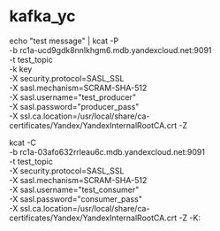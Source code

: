 # kafka_yc

echo "test message" | kcat -P \
    -b rc1a-ucd9gdk8nnlkhgm6.mdb.yandexcloud.net:9091 \
    -t test_topic \
    -k key \
    -X security.protocol=SASL_SSL \
    -X sasl.mechanism=SCRAM-SHA-512 \
    -X sasl.username="test_producer" \
    -X sasl.password="producer_pass" \
    -X ssl.ca.location=/usr/local/share/ca-certificates/Yandex/YandexInternalRootCA.crt -Z


kcat -C \
         -b rc1a-03afo632rrleau6c.mdb.yandexcloud.net:9091 \
         -t test_topic \
         -X security.protocol=SASL_SSL \
         -X sasl.mechanism=SCRAM-SHA-512 \
         -X sasl.username="test_consumer" \
         -X sasl.password="consumer_pass" \
         -X ssl.ca.location=/usr/local/share/ca-certificates/Yandex/YandexInternalRootCA.crt -Z -K:

